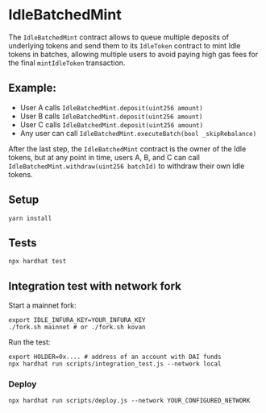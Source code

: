 # IdleBatchedMint

The `IdleBatchedMint` contract allows to queue multiple deposits of underlying tokens and
send them to its `IdleToken` contract to mint Idle tokens in batches, allowing multiple users to
avoid paying high gas fees for the final `mintIdleToken` transaction.

## Example:

* User A calls `IdleBatchedMint.deposit(uint256 amount)`
* User B calls `IdleBatchedMint.deposit(uint256 amount)`
* User C calls `IdleBatchedMint.deposit(uint256 amount)`
* Any user can call `IdleBatchedMint.executeBatch(bool _skipRebalance)`

After the last step, the `IdleBatchedMint` contract is the owner of the Idle tokens, but at any point in time,
users A, B, and C can call `IdleBatchedMint.withdraw(uint256 batchId)` to withdraw their own Idle tokens.

## Setup

`yarn install`


## Tests

`npx hardhat test`

## Integration test with network fork

Start a mainnet fork:

```
export IDLE_INFURA_KEY=YOUR_INFURA_KEY
./fork.sh mainnet # or ./fork.sh kovan
```

Run the test:

```
export HOLDER=0x.... # address of an account with DAI funds
npx hardhat run scripts/integration_test.js --network local
```


### Deploy

`npx hardhat run scripts/deploy.js --network YOUR_CONFIGURED_NETWORK`
